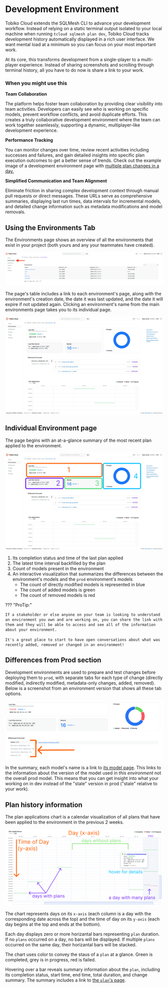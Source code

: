 # Development Environment

Tobiko Cloud extends the SQLMesh CLI to advance your development workflow. Instead of relying on a static terminal output isolated to your local machine when running `tcloud sqlmesh plan dev`, Tobiko Cloud tracks development history automatically displayed in a rich user interface. We want mental load at a minimum so you can focus on your most important work. 

At its core, this transforms development from a single-player to a multi-player experience. Instead of sharing screenshots and scrolling through terminal history, all you have to do now is share a link to your work.

### When you might use this

**Team Collaboration**

The platform helps foster team collaboration by providing clear visibility into team activities. Developers can easily see who is working on specific models, prevent workflow conflicts, and avoid duplicate efforts. This creates a truly collaborative development environment where the team can work together seamlessly, supporting a dynamic, multiplayer-like development experience.

**Performance Tracking**

You can monitor changes over time, review recent activities including successes and failures, and gain detailed insights into specific plan execution outcomes to get a better sense of trends. Check out the example image of a development environment page with [multiple plan changes in a day.](#plan-history-image)

**Simplified Communication and Team Alignment**

Eliminate friction in sharing complex development context through manual pull requests or direct messages. These URLs serve as comprehensive summaries, displaying last run times, data intervals for incremental models, and detailed change information such as metadata modifications and model removals.

<Add gif of url opening in a new tab to feel how fast it should be.>

## Using the Environments Tab
The Environments page shows an overview of all the environments that exist in your project (both yours and any your teammates have created).

![tcloud environment page](./development_environment/environments.png)

The page's table includes a link to each environment's page, along with the environment's creation date, the date it was last updated, and the date it will expire if not updated again. Clicking an environment's name from the main environments page takes you to its individual page.

![tcloud development environment](./development_environment/tcloud_development_environment.png)

## Individual Environment page
The page begins with an at-a-glance summary of the most recent plan applied to the environment.

![tcloud environment page layout](./development_environment/tcloud_dev_env_labelled.png)

1. Its completion status and time of the last plan applied
2. The latest time interval backfilled by the plan
3. Count of models present in the environment
4. An interactive visualization that summarizes the differences between the environment's models and the `prod` environment's models
    - The count of directly modified models is represented in blue
    - The count of added models is green
    - The count of removed models is red

??? "ProTip:"

    If a stakeholder or else anyone on your team is looking to understand an environment you own and are working on, you can share the link with them and they will be able to access and see all of the information about your environment. 
    
    It's a great place to start to have open conversations about what was recently added, removed or changed in an environment! 


## Differences from Prod section

Development environments are used to prepare and test changes before deploying them to `prod`, with separate tabs for each type of change (directly modified, indirectly modified, metadata-only changes, added, removed). Below is a screenshot from an environment version that shows all these tab options. 


![Prod Differences section with all options](./development_environment/dev_env_comprehensive.png)

In the summary, each model's name is a link to [its model page](./model.md). This links to the information about the version of the model used in _this environment_ not the overall prod model. This means that you can get insight into what your working on in dev instead of the "stale" version in prod ("stale" relative to your work).

## Plan history information

The plan applications chart is a calendar visualization of all plans that have been applied to the environment in the previous 2 weeks.

![Plan History Information](./development_environment/plan_history.png)
<a id="plan-history-image"></a>

The chart represents days on its `x-axis` (each column is a day with the corresponding date across the top) and the time of day on its `y-axis` (each day begins at the top and ends at the bottom). 

Each day displays zero or more horizantal bars representing `plan` duration. If no `plans` occurred on a day, no bars will be displayed. If multiple `plans` occurred on the same day, their horizantal bars will be stacked.

The chart uses color to convey the staus of a `plan` at a glance. Green is completed, grey is in progress, red is failed.

Hovering over a bar reveals summary information about the `plan`, including its completion status, start time, end time, total duration, and change summary. The summary includes a link to [the `plan`'s page](./plan.md). 